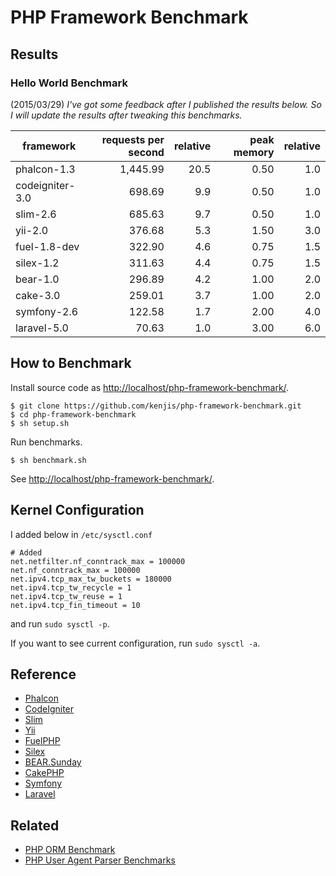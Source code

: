 # PHP Framework Benchmark

## Results

### Hello World Benchmark

(2015/03/29) *I've got some feedback after I published the results below. So I will update the results after tweaking this benchmarks.*

|framework          |requests per second|relative|peak memory|relative|
|-------------------|------------------:|-------:|----------:|-------:|
|phalcon-1.3        |           1,445.99|    20.5|       0.50|     1.0|
|codeigniter-3.0    |             698.69|     9.9|       0.50|     1.0|
|slim-2.6           |             685.63|     9.7|       0.50|     1.0|
|yii-2.0            |             376.68|     5.3|       1.50|     3.0|
|fuel-1.8-dev       |             322.90|     4.6|       0.75|     1.5|
|silex-1.2          |             311.63|     4.4|       0.75|     1.5|
|bear-1.0           |             296.89|     4.2|       1.00|     2.0|
|cake-3.0           |             259.01|     3.7|       1.00|     2.0|
|symfony-2.6        |             122.58|     1.7|       2.00|     4.0|
|laravel-5.0        |              70.63|     1.0|       3.00|     6.0|

## How to Benchmark

Install source code as <http://localhost/php-framework-benchmark/>.

~~~
$ git clone https://github.com/kenjis/php-framework-benchmark.git
$ cd php-framework-benchmark
$ sh setup.sh
~~~

Run benchmarks.

~~~
$ sh benchmark.sh
~~~

See <http://localhost/php-framework-benchmark/>.

## Kernel Configuration

I added below in `/etc/sysctl.conf`

~~~
# Added
net.netfilter.nf_conntrack_max = 100000
net.nf_conntrack_max = 100000
net.ipv4.tcp_max_tw_buckets = 180000
net.ipv4.tcp_tw_recycle = 1
net.ipv4.tcp_tw_reuse = 1
net.ipv4.tcp_fin_timeout = 10
~~~

and run `sudo sysctl -p`.

If you want to see current configuration, run `sudo sysctl -a`.

## Reference

* [Phalcon](http://phalconphp.com/)
* [CodeIgniter](http://www.codeigniter.com/)
* [Slim](http://www.slimframework.com/)
* [Yii](http://www.yiiframework.com/)
* [FuelPHP](http://fuelphp.com/)
* [Silex](http://silex.sensiolabs.org/)
* [BEAR.Sunday](https://bearsunday.github.io/)
* [CakePHP](http://cakephp.org/)
* [Symfony](http://symfony.com/)
* [Laravel](http://laravel.com/)

## Related

* [PHP ORM Benchmark](https://github.com/kenjis/php-orm-benchmark)
* [PHP User Agent Parser Benchmarks](https://github.com/kenjis/user-agent-parser-benchmarks)
